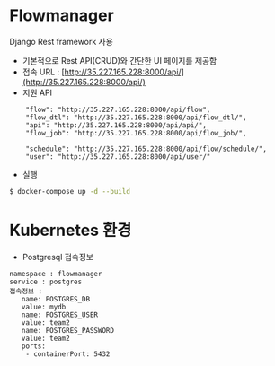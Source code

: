 # Flowmanager

Django Rest framework 사용
- 기본적으로 Rest API(CRUD)와 간단한 UI 페이지를 제공함
- 접속 URL : [http://35.227.165.228:8000/api/](http://35.227.165.228:8000/api/)
- 지원 API
```
    "flow": "http://35.227.165.228:8000/api/flow",    
    "flow_dtl": "http://35.227.165.228:8000/api/flow_dtl/",
    "api": "http://35.227.165.228:8000/api/api/",
    "flow_job": "http://35.227.165.228:8000/api/flow_job/",
    
    "schedule": "http://35.227.165.228:8000/api/flow/schedule/",
    "user": "http://35.227.165.228:8000/api/user/"
```
- 실행
```sh
$ docker-compose up -d --build
```


# Kubernetes 환경
- Postgresql 접속정보
```
namespace : flowmanager
service : postgres
접속정보 :
   name: POSTGRES_DB
   value: mydb
   name: POSTGRES_USER
   value: team2
   name: POSTGRES_PASSWORD
   value: team2		
   ports:
    - containerPort: 5432
        
```

